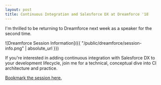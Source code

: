 ```yaml
---
layout: post
title: Continuous Integration and Salesforce DX at Dreamforce '18
---
```


I'm thrilled to be returning to Dreamforce next week as a speaker for the second time.

![Dreamforce Session Information]({{ "/public/dreamforce/session-info.png" | absolute_url }})

If you're interested in adding continuous integration with Salesforce DX to your development lifecycle, join me for a technical, conceptual dive into CI architecture and practice.

[Bookmark the session here.](https://success.salesforce.com/sessions?eventId=a1Q3A00001XoCSUUA3#/session/a2q3A000001WVMwQAO)

